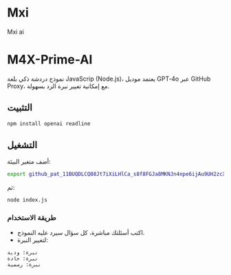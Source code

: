 # Mxi
Mxi ai

# M4X-Prime-AI

نموذج دردشة ذكي بلغة JavaScrip (Node.js)، يعتمد موديل GPT‑4o عبر GitHub Proxy، مع إمكانية تغيير نبرة الرد بسهولة.

## التثبيت

```bash
npm install openai readline
```

## التشغيل

أضف متغير البيئة:

```bash
export 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
```

ثم:

```bash
node index.js
```

### طريقة الاستخدام

- اكتب أسئلتك مباشرة، كل سؤال سيرد عليه النموذج.
- لتغيير النبرة:
```
نبرة: ودية
نبرة: حادة
نبرة: رسمية
```
